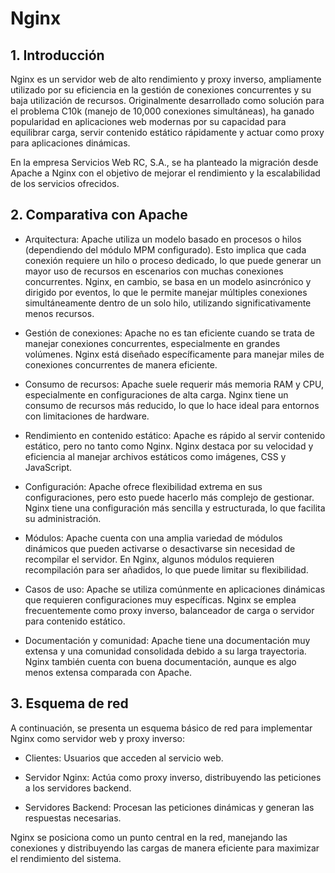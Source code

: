 # Nginx


## 1. Introducción

Nginx es un servidor web de alto rendimiento y proxy inverso, ampliamente utilizado por su eficiencia en la gestión de conexiones concurrentes y su baja utilización de recursos. Originalmente desarrollado como solución para el problema C10k (manejo de 10,000 conexiones simultáneas), ha ganado popularidad en aplicaciones web modernas por su capacidad para equilibrar carga, servir contenido estático rápidamente y actuar como proxy para aplicaciones dinámicas.

En la empresa Servicios Web RC, S.A., se ha planteado la migración desde Apache a Nginx con el objetivo de mejorar el rendimiento y la escalabilidad de los servicios ofrecidos.

## 2. Comparativa con Apache

  - Arquitectura:
Apache utiliza un modelo basado en procesos o hilos (dependiendo del módulo MPM configurado). Esto implica que cada conexión requiere un hilo o proceso dedicado, lo que puede generar un mayor uso de recursos en escenarios con muchas conexiones concurrentes. Nginx, en cambio, se basa en un modelo asincrónico y dirigido por eventos, lo que le permite manejar múltiples conexiones simultáneamente dentro de un solo hilo, utilizando significativamente menos recursos.

  - Gestión de conexiones:
Apache no es tan eficiente cuando se trata de manejar conexiones concurrentes, especialmente en grandes volúmenes. Nginx está diseñado específicamente para manejar miles de conexiones concurrentes de manera eficiente.

  - Consumo de recursos:
Apache suele requerir más memoria RAM y CPU, especialmente en configuraciones de alta carga. Nginx tiene un consumo de recursos más reducido, lo que lo hace ideal para entornos con limitaciones de hardware.

  - Rendimiento en contenido estático:
Apache es rápido al servir contenido estático, pero no tanto como Nginx. Nginx destaca por su velocidad y eficiencia al manejar archivos estáticos como imágenes, CSS y JavaScript.

  - Configuración:
Apache ofrece flexibilidad extrema en sus configuraciones, pero esto puede hacerlo más complejo de gestionar. Nginx tiene una configuración más sencilla y estructurada, lo que facilita su administración.

  - Módulos:
Apache cuenta con una amplia variedad de módulos dinámicos que pueden activarse o desactivarse sin necesidad de recompilar el servidor. En Nginx, algunos módulos requieren recompilación para ser añadidos, lo que puede limitar su flexibilidad.

  - Casos de uso:
Apache se utiliza comúnmente en aplicaciones dinámicas que requieren configuraciones muy específicas. Nginx se emplea frecuentemente como proxy inverso, balanceador de carga o servidor para contenido estático.

  - Documentación y comunidad:
Apache tiene una documentación muy extensa y una comunidad consolidada debido a su larga trayectoria. Nginx también cuenta con buena documentación, aunque es algo menos extensa comparada con Apache.

## 3. Esquema de red

A continuación, se presenta un esquema básico de red para implementar Nginx como servidor web y proxy inverso:


  - Clientes: Usuarios que acceden al servicio web.

  - Servidor Nginx: Actúa como proxy inverso, distribuyendo las peticiones a los servidores backend.

  - Servidores Backend: Procesan las peticiones dinámicas y generan las respuestas necesarias.

Nginx se posiciona como un punto central en la red, manejando las conexiones y distribuyendo las cargas de manera eficiente para maximizar el rendimiento del sistema.
